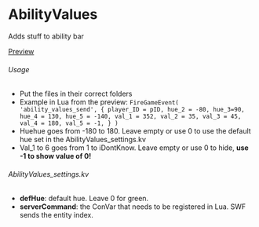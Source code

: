 # AbilityValues

Adds stuff to ability bar

[Preview](http://puu.sh/ge6Bz/7c0b44adab.jpg)

###### Usage

* Put the files in their correct folders
* Example in Lua from the preview: ```FireGameEvent( 'ability_values_send', { player_ID = pID, hue_2 = -80, hue_3=90, hue_4 = 130, hue_5 = -140, val_1 = 352, val_2 = 35, val_3 = 45, val_4 = 180, val_5 = -1, } )```
* Huehue goes from -180 to 180. Leave empty or use 0 to use the default hue set in the AbilityValues_settings.kv
* Val_1 to 6 goes from 1 to iDontKnow. Leave empty or use 0 to hide, **use -1 to show value of 0!**

###### AbilityValues_settings.kv
* **defHue**: default hue. Leave 0 for green.
* **serverCommand**: the ConVar that needs to be registered in Lua. SWF sends the entity index.
